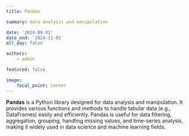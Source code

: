 ```yaml
---
title: Pandas

summary: data analysis and manipulation

date: '2024-09-01'
date_end: '2024-11-01'
all_day: false

authors:
    - admin

featured: false

image:
    focal_point: Center
---
```

**Pandas** is a Python library designed for data analysis and manipulation. It provides various functions and methods to handle tabular data (e.g., DataFrames) easily and efficiently. Pandas is useful for data filtering, aggregation, grouping, handling missing values, and time-series analysis, making it widely used in data science and machine learning fields.